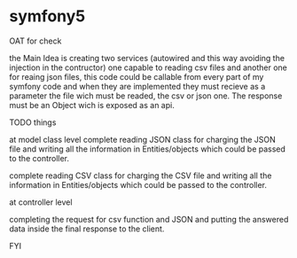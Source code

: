 # symfony5
OAT for check

the Main Idea is creating two services (autowired and this way avoiding
the injection in the contructor) one capable to reading csv files and 
another one for reaing json files, this code could be callable from every 
part of my symfony code and when they are implemented they must recieve 
as a parameter the file wich must be readed, the csv or json one.
The response must be an Object wich is exposed as an api.



TODO things

at model class level
complete reading JSON class for charging the JSON file and
writing all the information in Entities/objects which could
be passed to the controller. 

complete reading CSV class for charging the CSV file and
writing all the information in Entities/objects which could
be passed to the controller.

at controller level

completing the request for csv function and JSON and putting 
the answered data inside the final response to the client.

FYI





